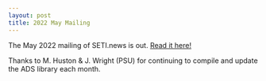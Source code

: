 ```yaml
---
layout: post
title: 2022 May Mailing
---
```



The May 2022 mailing of SETI.news is out. [Read it here!](http://eepurl.com/h3CDh1)

Thanks to M. Huston & J. Wright (PSU) for continuing to compile and update the ADS library each month.